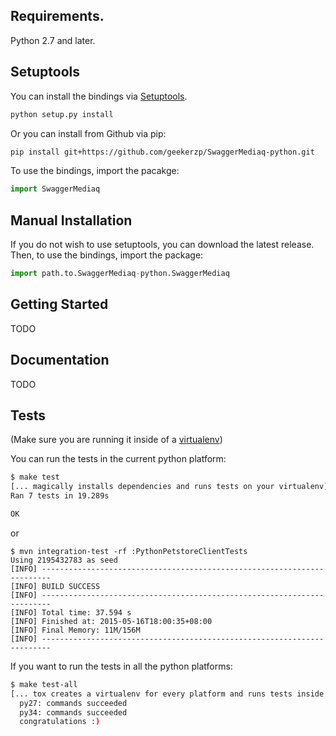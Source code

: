 ## Requirements.
Python 2.7 and later.

## Setuptools
You can install the bindings via [Setuptools](http://pypi.python.org/pypi/setuptools).

```sh
python setup.py install
```

Or you can install from Github via pip:

```sh
pip install git+https://github.com/geekerzp/SwaggerMediaq-python.git
```

To use the bindings, import the pacakge:

```python
import SwaggerMediaq
```

## Manual Installation
If you do not wish to use setuptools, you can download the latest release.
Then, to use the bindings, import the package:

```python
import path.to.SwaggerMediaq-python.SwaggerMediaq
```

## Getting Started

TODO

## Documentation

TODO

## Tests

(Make sure you are running it inside of a [virtualenv](http://docs.python-guide.org/en/latest/dev/virtualenvs/))

You can run the tests in the current python platform:

```sh
$ make test
[... magically installs dependencies and runs tests on your virtualenv]
Ran 7 tests in 19.289s

OK
```
or

```
$ mvn integration-test -rf :PythonPetstoreClientTests
Using 2195432783 as seed
[INFO] ------------------------------------------------------------------------
[INFO] BUILD SUCCESS
[INFO] ------------------------------------------------------------------------
[INFO] Total time: 37.594 s
[INFO] Finished at: 2015-05-16T18:00:35+08:00
[INFO] Final Memory: 11M/156M
[INFO] ------------------------------------------------------------------------
```
If you want to run the tests in all the python platforms:

```sh
$ make test-all
[... tox creates a virtualenv for every platform and runs tests inside of each]
  py27: commands succeeded
  py34: commands succeeded
  congratulations :)
```

